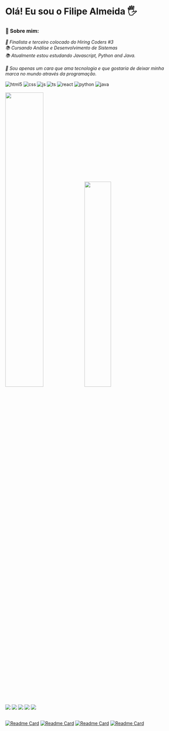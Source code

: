 <h1>Olá! Eu sou o Filipe Almeida 🖐️</h1>

### 👋 Sobre mim:
<p>
  <em>
    🥉 Finalista e terceiro colocado do Hiring Coders #3<br>
    📚 Cursando Análise e Desenvolvimento de Sistemas<br>
    📚 Atualmente estou estudando Javascript, Python and Java.<br><br>
    🧡 Sou apenas um cara que ama tecnologia e que gostaria de deixar minha marca no mundo através da programação.
  </em>
</p>
<div style="display: inline_block">
  <img align="center" alt="html5" src="https://img.shields.io/badge/HTML5-E34F26?style=for-the-badge&logo=html5&logoColor=white" />
  <img align="center" alt="css" src="https://img.shields.io/badge/CSS3-1572B6?style=for-the-badge&logo=css3&logoColor=white" />
  <img align="center" alt="js" src="https://img.shields.io/badge/JavaScript-F7DF1E?style=for-the-badge&logo=javascript&logoColor=black" />
  <img align="center" alt="ts" src="https://img.shields.io/badge/TypeScript-007ACC?style=for-the-badge&logo=typescript&logoColor=white" />
  <img align="center" alt="react" src="https://img.shields.io/badge/React-20232A?style=for-the-badge&logo=react&logoColor=61DAFB" />
  <img align="center" alt="python" src="https://img.shields.io/badge/Python-FFD43B?style=for-the-badge&logo=python&logoColor=white" />
  <img align="center" alt="java" src="https://img.shields.io/badge/Java-F7DF1E?style=for-the-badge&logo=java&logoColor=white" />
  <br>
</div>
<br>

<div style="display: inline_block">
<img width="48.5%" src="https://github-readme-stats.vercel.app/api?username=filipecalm&show_icons=true&theme=radical"></img>
<img width="40.5%" src="https://github-readme-stats.vercel.app/api/top-langs/?username=filipecalm&layout=compact&theme=radical"></img>
</div>

<br>

<div style="display: inline_block">
  <a href="https://www.linkedin.com/in/filipecalm" target="_newtab"><img src="https://img.shields.io/badge/-LinkedIn-%230077B5?style=for-the-badge&logo=linkedin&logoColor=white" target="_newtab"></a>
  <a href = "mailto:filipecalm@gmail.com"><img src="https://img.shields.io/badge/-Gmail-%23333?style=for-the-badge&logo=gmail&logoColor=white" target="_newtab"></a>
  <a href="https://www.instagram.com/filipe_cdealmeida/" target="_newtab"><img src="https://img.shields.io/badge/-Instagram-%23E4405F?style=for-the-badge&logo=instagram&logoColor=white" target="_newtab"></a>
  <a href="https://www.twitter.com/filipecalm/" target="_newtab"><img src="https://img.shields.io/badge/Twitter-1DA1F2?style=for-the-badge&logo=twitter&logoColor=white" target="_newtab"></a>
    <a href="https://www.facebook.com/filipecalmeida/" target="_newtab"><img src="https://img.shields.io/badge/Facebook-1877F2?style=for-the-badge&logo=facebook&logoColor=white" target="_newtab"></a>
</div>
<br>

[![Readme Card](https://github-readme-stats.vercel.app/api/pin/?username=filipecalm&repo=e-commerce-vtex)](https://github.com/filipecalm/e-commerce-vtex)
[![Readme Card](https://github-readme-stats.vercel.app/api/pin/?username=filipecalm&repo=flashlight)](https://github.com/filipecalm/flashlight)
[![Readme Card](https://github-readme-stats.vercel.app/api/pin/?username=filipecalm&repo=genius-game)](https://github.com/filipecalm/genius-game)
[![Readme Card](https://github-readme-stats.vercel.app/api/pin/?username=filipecalm&repo=novo-portfolio)](https://github.com/filipecalm/novo-portfolio)


